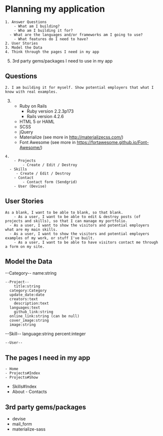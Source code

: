 # Planning my application
	1. Answer Questions
		- What am I building?
		- Who am I building it for?
      - What are the languages and/or frameworks am I going to use?
		- What features do I need to have?
	2. User Stories
	3. Model the Data
	4. Think through the pages I need in my app
   5. 3rd party gems/packages I need to use in my app

## Questions


	2. I am building it for myself. Show potential employers that what I know with real examples.

   3.
      - Ruby on Rails
         - Ruby version 2.2.3p173
         - Rails version 4.2.6
      - HTML 5 or HAML
      - SCSS
      - jQuery
      - Materialize (see more in http://materializecss.com/)
      - Font Awesome (see more in https://fortawesome.github.io/Font-Awesome/)

	4.
		- Projects
			- Create / Edit / Destroy
      - Skills
         - Create / Edit / Destroy
		- Contact
			- Contact form (Sendgrid)
		- User (Devise)


## User Stories

	As a blank, I want to be able to blank, so that blank.
		- As a user, I want to be able to edit & destroy posts (of projects and skills), so that I can manage my portfolio.
      - As a user, I want to show the visitors and potential employers what are my main skills.
      - As a user, I want to show the visitors and potential employers examples of my work, or stuff I've built.
		- As a user, I want to be able to have visitors contact me through a form on my site.

## Model the Data

   --Category--
      name:string

	--Project--
		title:string
      category:Category
      update_date:date
      creators:text
		description:text
      languages:text
		github_link:string
      online_link:string (can be null)
      cover_image:string
      image:string

   --Skill--
		language:string
		percent:integer

	--User--

## The pages I need in my app

	- Home
	- Projects#Index
	- Projects#Show
   - Skills#Index
   - About
	- Contacts

## 3rd party gems/packages

   - devise
   - mail_form
   - materialize-sass
